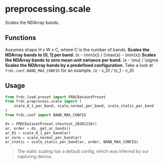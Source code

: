 # preprocessing.scale

<tldr>
Scales the NDArray bands.
</tldr>

## Functions

<warning>
Assumes shape H x W x C, where C is the number of bands.
</warning>

<deflist type="medium">
<def title="scale_0_1_per_band">
<b>Scales the NDArray bands to [0, 1] per band.</b>
<code-block lang="tex">
(x - \min(x)) / (\max(x) - \min(x))
</code-block>
</def>
<def title="scale_normal_per_band">
<b>Scales the NDArray bands to zero mean unit variance per band.</b>
<code-block lang="tex">
(x - \mu) / \sigma
</code-block>
</def>
<def title="scale_static_per_band">
<b>Scales the NDArray bands by a predefined configuration.</b>
Take a look at <code>frdc.conf.BAND_MAX_CONFIG</code> for an example.
<code-block lang="tex">
(x - c_0) / (c_1 - c_0)
</code-block>
</def>
</deflist>

## Usage

```python
from frdc.load.preset import FRDCDatasetPreset
from frdc.preprocess.scale import (
    scale_0_1_per_band, scale_normal_per_band, scale_static_per_band
)
from frdc.conf import BAND_MAX_CONFIG

ds = FRDCDatasetPreset.chestnut_20201218()
ar, order = ds._get_ar_bands()
ar_01 = scale_0_1_per_band(ar)
ar_norm = scale_normal_per_band(ar)
ar_static = scale_static_per_band(ar, order, BAND_MAX_CONFIG)
```

> The static scaling has a default config, which was inferred by our capturing
> device.
